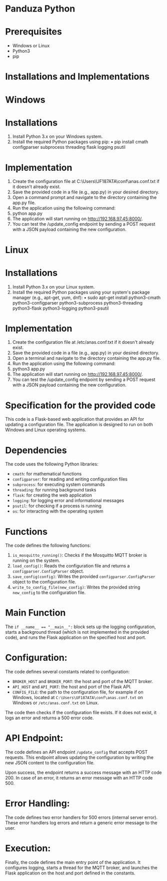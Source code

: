 # Panduza Python

# Prerequisites
- Windows or Linux
- Python3
- pip

# Installations and Implementations
# Windows
# Installations
1.	Install Python 3.x on your Windows system.
2.	Install the required Python packages using pip:
•	pip install cmath configparser subprocess threading flask logging psutil
# Implementation
1.	Create the configuration file at C:\Users\UF187ATA\conf\anas.conf.txt if it doesn't already exist.
2.	Save the provided code in a file (e.g., app.py) in your desired directory.
3.	Open a command prompt and navigate to the directory containing the app.py file.
4.	Run the application using the following command:
5.	python app.py
6.	The application will start running on http://192.168.97.45:8000/.
7.	You can test the /update_config endpoint by sending a POST request with a JSON payload containing the new configuration.
# Linux
# Installations
1.	Install Python 3.x on your Linux system.
2.	Install the required Python packages using your system's package manager (e.g., apt-get, yum, dnf):
•	sudo apt-get install python3-cmath python3-configparser python3-subprocess python3-threading python3-flask python3-logging python3-psutil
# Implementation
1.	Create the configuration file at /etc/anas.conf.txt if it doesn't already exist.
2.	Save the provided code in a file (e.g., app.py) in your desired directory.
3.	Open a terminal and navigate to the directory containing the app.py file.
4.	Run the application using the following command:
5.	python3 app.py
6.	The application will start running on http://192.168.97.45:8000/.
7.	You can test the /update_config endpoint by sending a POST request with a JSON payload containing the new configuration.

# Specification for the provided code

This code is a Flask-based web application that provides an API for updating a configuration file. The application is designed to run on both Windows and Linux operating systems.

# Dependencies

The code uses the following Python libraries:
- `cmath`: for mathematical functions
- `configparser`: for reading and writing configuration files
- `subprocess`: for executing system commands
- `threading`: for running background tasks
- `flask`: for creating the web application
- `logging`: for logging error and informational messages
- `psutil`: for checking if a process is running
- `os`: for interacting with the operating system

# Functions

The code defines the following functions:

1. `is_mosquitto_running()`: Checks if the Mosquitto MQTT broker is running on the system.
2. `load_config()`: Reads the configuration file and returns a `configparser.ConfigParser` object.
3. `save_config(config)`: Writes the provided `configparser.ConfigParser` object to the configuration file.
4. `write_to_config_file(new_config)`: Writes the provided string `new_config` to the configuration file.



# Main Function
The `if __name__ == "__main__":` block sets up the logging configuration, starts a background thread (which is not implemented in the provided code), and runs the Flask application on the specified host and port.

# Configuration:
The code defines several constants related to configuration:
- `BROKER_HOST` and `BROKER_PORT`: the host and port of the MQTT broker.
- `API_HOST` and `API_PORT`: the host and port of the Flask API.
- `CONFIG_FILE`: the path to the configuration file, for example if on Windows, located at `C:\Users\UF187ATA\conf\anas.conf.txt` on Windows or `/etc/anas.conf.txt` on Linux. 

The code then checks if the configuration file exists. If it does not exist, it logs an error and returns a 500 error code.

# API Endpoint:
The code defines an API endpoint `/update_config` that accepts POST requests. This endpoint allows updating the configuration by writing the new JSON content to the configuration file.

Upon success, the endpoint returns a success message with an HTTP code 200. In case of an error, it returns an error message with an HTTP code 500.

# Error Handling:
The code defines two error handlers for 500 errors (internal server error). These error handlers log errors and return a generic error message to the user.

# Execution:
Finally, the code defines the main entry point of the application. It configures logging, starts a thread for the MQTT broker, and launches the Flask application on the host and port defined in the constants.
